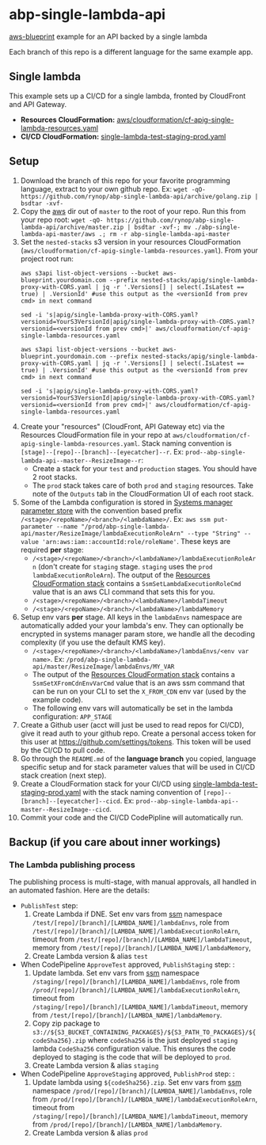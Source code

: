 # abp-single-lambda-api

[aws-blueprint](https://github.com/rynop/aws-blueprint) example for an API backed by a single lambda

Each branch of this repo is a different language for the same example app.

##  Single lambda

This example sets up a CI/CD for a single lambda, fronted by CloudFront and API Gateway.   

*  **Resources CloudFormation:** [aws/cloudformation/cf-apig-single-lambda-resources.yaml](./aws/cloudformation/cf-apig-single-lambda-resources.yaml)
*  **CI/CD CloudFormation:** [single-lambda-test-staging-prod.yaml](https://github.com/rynop/aws-blueprint/pipelines/cicd/single-lambda-test-staging-prod.yaml)

## Setup

1. Download the branch of this repo for your favorite programming language, extract to your own github repo. Ex: `wget -qO- https://github.com/rynop/abp-single-lambda-api/archive/golang.zip | bsdtar -xvf-`
1. Copy the [aws](./aws) dir out of `master` to the root of your repo.  Run this from your repo root: `wget -qO- https://github.com/rynop/abp-single-lambda-api/archive/master.zip | bsdtar -xvf-; mv ./abp-single-lambda-api-master/aws .; rm -r abp-single-lambda-api-master`
1. Set the `nested-stacks` s3 version in your resources CloudFormation (`aws/cloudformation/cf-apig-single-lambda-resources.yaml`).  From your project root run:
    ```
    aws s3api list-object-versions --bucket aws-blueprint.yourdomain.com --prefix nested-stacks/apig/single-lambda-proxy-with-CORS.yaml | jq -r '.Versions[] | select(.IsLatest == true) | .VersionId' #use this output as the <versionId from prev cmd> in next command

    sed -i 's|apig/single-lambda-proxy-with-CORS.yaml?versionid=YourS3VersionId|apig/single-lambda-proxy-with-CORS.yaml?versionid=<versionId from prev cmd>|' aws/cloudformation/cf-apig-single-lambda-resources.yaml
    
    aws s3api list-object-versions --bucket aws-blueprint.yourdomain.com --prefix nested-stacks/apig/single-lambda-proxy-with-CORS.yaml | jq -r '.Versions[] | select(.IsLatest == true) | .VersionId' #use this output as the <versionId from prev cmd> in next command
    
    sed -i 's|apig/single-lambda-proxy-with-CORS.yaml?versionid=YourS3VersionId|apig/single-lambda-proxy-with-CORS.yaml?versionid=<versionId from prev cmd>|' aws/cloudformation/cf-apig-single-lambda-resources.yaml 
    ```
1. Create your "resources" (CloudFront, API Gateway etc) via the Resources CloudFormation file in your repo at `aws/cloudformation/cf-apig-single-lambda-resources.yaml`. Stack naming convention is `[stage]--[repo]--[branch]--[eyecatcher]--r`. Ex: `prod--abp-single-lambda-api--master--ResizeImage--r`:
    *  Create a stack for your `test` and `production` stages.  You should have 2 root stacks.  
    *  The `prod` stack takes care of both `prod` and `staging` resources.  Take note of the `Outputs` tab in the CloudFormation UI of each root stack.  
1. Some of the Lambda configuration is stored in [Systems manager parameter store](https://console.aws.amazon.com/systems-manager/parameters) with the convention based prefix `/<stage>/<repoName>/<branch>/<lambdaName>/`.  Ex: `aws ssm put-parameter --name "/prod/abp-single-lambda-api/master/ResizeImage/lambdaExecutionRoleArn" --type "String" --value 'arn:aws:iam::accountId:role/roleName'`.  These keys are required **per** stage:
    * `/<stage>/<repoName>/<branch>/<lambdaName>/lambdaExecutionRoleArn` (don't create for `staging` stage.  `staging` uses the `prod` `lambdaExecutionRoleArn`).  The output of the [Resources CloudFormation stack](./aws/cloudformation/cf-apig-single-lambda-resources.yaml) contains a `SsmSetLambdaExecutionRoleCmd` value that is an aws CLI command that sets this for you.
    * `/<stage>/<repoName>/<branch>/<lambdaName>/lambdaTimeout`
    * `/<stage>/<repoName>/<branch>/<lambdaName>/lambdaMemory`
1.  Setup env vars **per** stage.  All keys in the `lambdaEnvs` namespace are automatically added your your lambda's env.  They can optionally be encrypted in systems manager param store, we handle all the decoding complexity (if you use the default KMS key).
    * `/<stage>/<repoName>/<branch>/<lambdaName>/lambdaEnvs/<env var name>`.  Ex: `/prod/abp-single-lambda-api/master/ResizeImage/lambdaEnvs/MY_VAR`    
    * The output of the [Resources CloudFormation stack](./aws/cloudformation/cf-apig-single-lambda-resources.yaml) contains a `SsmSetXFromCdnEnvVarCmd` value that is an aws ssm command that can be run on your CLI to set the `X_FROM_CDN` env var (used by the example code).
    * The following env vars will automatically be set in the lambda configuration: `APP_STAGE`
1.  Create a Github user (acct will just be used to read repos for CI/CD), give it read auth to your github repo.  Create a personal access token for this user at https://github.com/settings/tokens.  This token will be used by the CI/CD to pull code.    
1.  Go through the `README.md` of the **language branch** you copied, language specific setup and for stack parameter values that will be used in CI/CD stack creation (next step).
1.  Create a CloudFormation stack for your CI/CD using [single-lambda-test-staging-prod.yaml](https://github.com/rynop/aws-blueprint/pipelines/cicd/single-lambda-test-staging-prod.yaml) with the stack naming convention of `[repo]--[branch]--[eyecatcher]--cicd`.  Ex: `prod--abp-single-lambda-api--master--ResizeImage--cicd`.  
1.  Commit your code and the CI/CD CodePipline will automatically run.

## Backup (if you care about inner workings)

### The Lambda publishing process

The publishing process is multi-stage, with manual approvals, all handled in an automated fashion.  Here are the details:

*  `PublishTest` step: 
    1.  Create Lambda if DNE. Set env vars from [ssm](https://console.aws.amazon.com/systems-manager/parameters) namespace `/test/[repo]/[branch]/[LAMBDA_NAME]/lambdaEnvs`, role from `/test/[repo]/[branch]/[LAMBDA_NAME]/lambdaExecutionRoleArn`, timeout from `/test/[repo]/[branch]/[LAMBDA_NAME]/lambdaTimeout`, memory from `/test/[repo]/[branch]/[LAMBDA_NAME]/lambdaMemory`,
    1.  Create Lambda version & alias `test`
*  When CodePipeline `ApproveTest` approved, `PublishStaging` step: : 
    1.  Update lambda. Set env vars from [ssm](https://console.aws.amazon.com/systems-manager/parameters) namespace `/staging/[repo]/[branch]/[LAMBDA_NAME]/lambdaEnvs`, role from `/prod/[repo]/[branch]/[LAMBDA_NAME]/lambdaExecutionRoleArn`, timeout from `/staging/[repo]/[branch]/[LAMBDA_NAME]/lambdaTimeout`, memory from `/test/[repo]/[branch]/[LAMBDA_NAME]/lambdaMemory`.  
    1.  Copy zip package to `s3://${S3_BUCKET_CONTAINING_PACKAGES}/${S3_PATH_TO_PACKAGES}/${codeSha256}.zip` where `codeSha256` is the just deployed `staging` lambda `CodeSha256` configuration value.  This ensures the code deployed to staging is the code that will be deployed to `prod`.
    1.  Create Lambda version & alias `staging`
*  When CodePipeline `ApproveStaging` approved, `PublishProd` step: : 
    1.  Update lambda using `${codeSha256}.zip`. Set env vars from [ssm](https://console.aws.amazon.com/systems-manager/parameters) namespace `/prod/[repo]/[branch]/[LAMBDA_NAME]/lambdaEnvs`, role from `/prod/[repo]/[branch]/[LAMBDA_NAME]/lambdaExecutionRoleArn`, timeout from `/staging/[repo]/[branch]/[LAMBDA_NAME]/lambdaTimeout`, memory from `/prod/[repo]/[branch]/[LAMBDA_NAME]/lambdaMemory`.  
    1.  Create Lambda version & alias `prod` 
